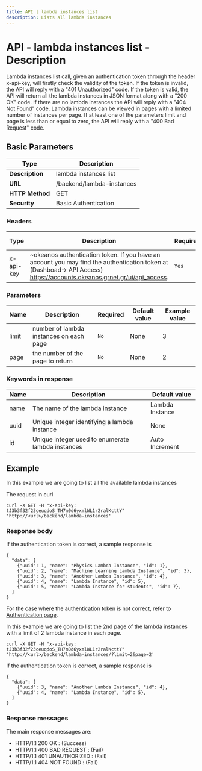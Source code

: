 ```yaml
---
title: API | lambda instances list
description: Lists all lambda instances
---
```


# API - lambda instances list - Description

Lambda instances list call, given an authentication token through the header x-api-key,
will firstly check the validity of the token. If the token is invalid, the API will reply
with a "401 Unauthorized" code. If the token is valid, the API will return all the lambda instances in JSON format along with a "200 OK" code. If there are no lambda instances the API will reply with a "404 Not Found" code. Lambda instances can be viewed in pages with a limited number of instances per page. If at least one of the parameters limit and page is less than or equal to zero, the API will reply with a "400 Bad Request" code.


## Basic Parameters

Type            | Description              
----------------|--------------------------
**Description** | lambda instances list
**URL**         | /backend/lambda-instances
**HTTP Method** | GET
**Security**    | Basic Authentication


### Headers

Type  | Description | Required | Default value | Example value 
----------|-------------|----------|---------------|---------------
x-api-key | ~okeanos authentication token. If you have an account you may find the authentication token at (Dashboad-> API Access) https://accounts.okeanos.grnet.gr/ui/api_access. | `Yes` | None | tJ3b3f32f23ceuqdoS_..


### Parameters

Name   | Description | Required | Default value | Example value 
-------|-------------|----------|---------------|---------------
limit  | number of lambda instances on each page | `No` | None | 3
page   | the number of the page to return | `No` | None | 2


### Keywords in response
Name  | Description | Default value 
------|------------|---------------
name  | The name of the lambda instance | Lambda Instance
uuid  | Unique integer identifying a lambda instance | None
id    | Unique integer used to enumerate lambda instances | Auto Increment


## Example

In this example we are going to list all the available lambda instances

The request in curl

```
curl -X GET -H "x-api-key: tJ3b3f32f23ceuqdoS_TH7m0d6yxmlWL1r2ralKcttY" 'http://<url>/backend/lambda-instances'
```


### Response body

If the authentication token is correct, a sample response is

```
{
  "data": [
    {"uuid": 1, "name": "Physics Lambda Instance", "id": 1},
    {"uuid": 2, "name": "Machine Learning Lambda Instance", "id": 3},
    {"uuid": 3, "name": "Another Lambda Instance", "id": 4},
    {"uuid": 4, "name": "Lambda Instance", "id": 5},
    {"uuid": 5, "name": "Lambda Instance for students", "id": 7},
  ]
}
```

For the case where the authentication token is not correct, refer to [Authentication page](Authentication.md).

In this example we are going to list the 2nd page of the lambda instances with a limit of 2
lambda instance in each page.

```
curl -X GET -H "x-api-key: tJ3b3f32f23ceuqdoS_TH7m0d6yxmlWL1r2ralKcttY" 'http://<url>/backend/lambda-instances/?limit=2&page=2'
```

If the authentication token is correct, a sample response is

```
{
  "data": [
    {"uuid": 3, "name": "Another Lambda Instance", "id": 4},
    {"uuid": 4, "name": "Lambda Instance", "id": 5},
  ]
}
```

### Response messages

The main response messages are:

- HTTP/1.1 200 OK : (Success)
- HTTP/1.1 400 BAD REQUEST : (Fail)
- HTTP/1.1 401 UNAUTHORIZED : (Fail)
- HTTP/1.1 404 NOT FOUND : (Fail)
